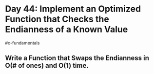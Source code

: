 # Day 44: Implement an Optimized Function that Checks the Endianness of a Known Value
#c-fundamentals 
## Write a Function that Swaps the Endianness in O(# of ones) and O(1) time.
